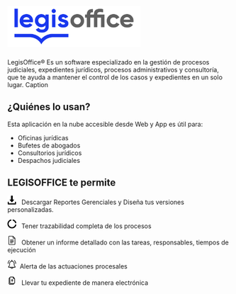 # <img src="iconos/logolo.png" width="300px" float="rigth">

LegisOffice® Es un software especializado en la gestión de procesos judiciales, expedientes jurídicos, procesos administrativos y consultoría, que te ayuda a mantener el control de los casos y expedientes en un solo lugar. Caption

## ¿Quiénes lo usan?

Esta aplicación en la nube accesible desde Web y App es útil para:

* Oficinas jurídicas
* Bufetes de abogados
* Consultorios jurídicos
* Despachos judiciales

## LEGISOFFICE te permite

<img src="iconos/descargar.png" width="20px" float="rigth">&nbsp;&nbsp; Descargar Reportes Gerenciales y Diseña tus versiones personalizadas.

<img src="iconos/circulo_carga.png" width="20px" float="rigth">&nbsp;&nbsp; Tener trazabilidad completa de los procesos

<img src="iconos/documento.png" width="20px" float="rigth">&nbsp;&nbsp; Obtener un informe detallado con las tareas, responsables, tiempos de ejecución

<img src="iconos/campana.png" width="20px" float="rigth">&nbsp;&nbsp;Alerta de las actuaciones procesales

<img src="iconos/cargar.png" width="20px" float="rigth">&nbsp;&nbsp; Llevar tu expediente de manera electrónica


    


